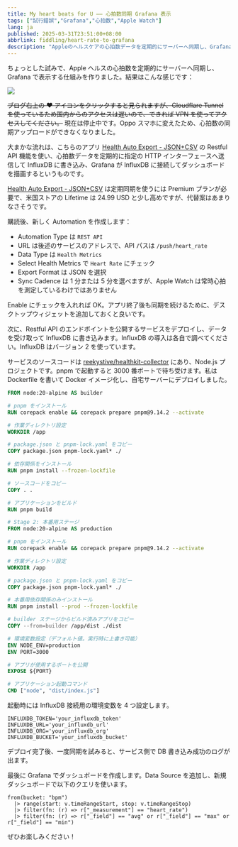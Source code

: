 ```yaml
---
title: My heart beats for U —— 心拍数同期 Grafana 表示
tags: ["試行錯誤","Grafana","心拍数","Apple Watch"]
lang: ja
published: 2025-03-31T23:51:00+08:00
abbrlink: fiddling/heart-rate-to-grafana
description: "Appleのヘルスケアの心拍数データを定期的にサーバーへ同期し、Grafanaで可視化表示することで、直感的な健康モニタリングを実現しました。Health Auto ExportアプリのRestful APIを利用して心拍情報を指定のHTTPインターフェースに送信し、InfluxDBに保存、最終的にGrafanaで見やすいダッシュボードとして表示。個人の心拍変動を追跡・分析しやすくしています。"
---
```

ちょっとした試みで、Apple ヘルスの心拍数を定期的にサーバーへ同期し、Grafana で表示する仕組みを作りました。結果はこんな感じです：

![](https://blog-img.shinya.click/2025/e01807e95f9c8ea4384d2c4d8f4fe3cb.png)

<del>ブログ右上の ♥️ アイコンをクリックすると見られますが、Cloudflare Tunnel を使っているため国内からのアクセスは遅いので、できれば VPN を使ってアクセスしてください。</del> 現在は停止中です。Oppo スマホに変えたため、心拍数の同期アップロードができなくなりました。

大まかな流れは、こちらのアプリ [Health Auto Export - JSON+CSV](https://apps.apple.com/us/app/health-auto-export-json-csv/id1115567069?l=zh-Hans-CN) の Restful API 機能を使い、心拍数データを定期的に指定の HTTP インターフェースへ送信して InfluxDB に書き込み、Grafana が InfluxDB に接続してダッシュボードを描画するというものです。

[Health Auto Export - JSON+CSV](https://apps.apple.com/us/app/health-auto-export-json-csv/id1115567069?l=zh-Hans-CN) は定期同期を使うには Premium プランが必要で、米国ストアの Lifetime は 24.99 USD と少し高めですが、代替案はあまりなさそうです。

購読後、新しく Automation を作成します：

* Automation Type は `REST API`​
* URL は後述のサービスのアドレスで、API パスは `/push/heart_rate`​
* Data Type は `Health Metrics`​
* Select Health Metrics で `Heart Rate` にチェック​
* Export Format は JSON を選択
* Sync Cadence は 1 分または 5 分を選べますが、Apple Watch は常時心拍を測定しているわけではありません

Enable にチェックを入れれば OK。アプリ終了後も同期を続けるために、デスクトップウィジェットを追加しておくと良いです。

次に、Restful API のエンドポイントを公開するサービスをデプロイし、データを受け取って InfluxDB に書き込みます。InfluxDB の導入は各自で調べてください。InfluxDB はバージョン 2 を使っています。

サービスのソースコードは [reekystive/healthkit-collector](https://github.com/reekystive/healthkit-collector) にあり、Node.js プロジェクトです。pnpm で起動すると 3000 番ポートで待ち受けます。私は Dockerfile を書いて Docker イメージ化し、自宅サーバーにデプロイしました。

```dockerfile
FROM node:20-alpine AS builder

# pnpm をインストール
RUN corepack enable && corepack prepare pnpm@9.14.2 --activate

# 作業ディレクトリ設定
WORKDIR /app

# package.json と pnpm-lock.yaml をコピー
COPY package.json pnpm-lock.yaml* ./

# 依存関係をインストール
RUN pnpm install --frozen-lockfile

# ソースコードをコピー
COPY . .

# アプリケーションをビルド
RUN pnpm build

# Stage 2: 本番用ステージ
FROM node:20-alpine AS production

# pnpm をインストール
RUN corepack enable && corepack prepare pnpm@9.14.2 --activate

# 作業ディレクトリ設定
WORKDIR /app

# package.json と pnpm-lock.yaml をコピー
COPY package.json pnpm-lock.yaml* ./

# 本番用依存関係のみインストール
RUN pnpm install --prod --frozen-lockfile

# builder ステージからビルド済みアプリをコピー
COPY --from=builder /app/dist ./dist

# 環境変数設定（デフォルト値。実行時に上書き可能）
ENV NODE_ENV=production
ENV PORT=3000

# アプリが使用するポートを公開
EXPOSE ${PORT}

# アプリケーション起動コマンド
CMD ["node", "dist/index.js"]
```

起動時には InfluxDB 接続用の環境変数を 4 つ設定します。

```
INFLUXDB_TOKEN='your_influxdb_token'
INFLUXDB_URL='your_influxdb_url'
INFLUXDB_ORG='your_influxdb_org'
INFLUXDB_BUCKET='your_influxdb_bucket'
```

デプロイ完了後、一度同期を試みると、サービス側で DB 書き込み成功のログが出ます。

最後に Grafana でダッシュボードを作成します。Data Source を追加し、新規ダッシュボードで以下のクエリを使います。

```
from(bucket: "bpm")
  |> range(start: v.timeRangeStart, stop: v.timeRangeStop)
  |> filter(fn: (r) => r["_measurement"] == "heart_rate")
  |> filter(fn: (r) => r["_field"] == "avg" or r["_field"] == "max" or r["_field"] == "min")
```

ぜひお楽しみください！
